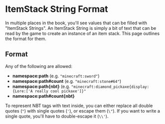 # ItemStack String Format

In multiple places in the book, you'll see values that can be filled with "ItemStack Strings". An ItemStack String is simply a bit of text that can be read by the game to create an instance of an item stack. This page outlines the format for them.

## Format 

Any of the following are allowed:

* **namespace:path** (e.g. `"minecraft:sword"`)
* **namespace:path#count** (e.g. `"minecraft:stone#64"`)
* **namespace:path{nbt}** (e.g. `"minecraft:diamond_pickaxe{display:{Lore:['A really cool pickaxe']}"`
* **namespace:path#count{nbt}**

To represent NBT tags with text inside, you can either replace all double quotes (`"`) with single quotes (`'`), or escape them (`\"`). If you want to write a single quote, you'll have to double-escape it (`\\'`).
